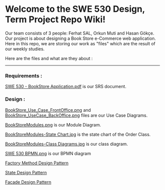 # Welcome to the SWE 530 Design, Term Project Repo Wiki!

Our team consists of 3 people: Ferhat SAL, Orkun Muti and Hasan Gökçe. Our project is about designing a Book Store e-Commerce web application. Here in this repo, we are storing our work as "files" which are the result of our weekly studies. 

Here are the files and what are they about : 

***
### Requirements :

[SWE 530 - BookStore Application.pdf](https://github.com/BounSweFerhatSal/swe530/blob/master/SWE%20530%20%20-%20BookStore%20Application.pdf) is our SRS document.

### Design : 

[BookStore_Use_Case_FrontOffice.png](https://github.com/BounSweFerhatSal/swe530/blob/master/BookStore_Use_Case_FrontOffice.png)  and [BookStore_UseCase_BackOffice.png](https://github.com/BounSweFerhatSal/swe530/blob/master/BookStore_UseCase_BackOffice.png) files are our Use Case Diagrams.

[BookStoreModules.png](https://github.com/BounSweFerhatSal/swe530/blob/master/BookStoreModules.png) is our Module Diagram.

[BookStoreModules-State Chart.jpg](https://github.com/BounSweFerhatSal/swe530/blob/master/BookStoreModules-State%20Chart.jpg) is the state chart of the Order Class.

[BookStoreModules-Class Diagrams.jpg](https://github.com/BounSweFerhatSal/swe530/blob/master/BookStoreModules-Class%20Diagrams.jpg) is our class diagram.

[SWE 530 BPMN.png](https://github.com/BounSweFerhatSal/swe530/blob/master/SWE%20530%20BPMN.png) is our BPMN diagram

 [Factory Method Design Pattern](https://github.com/BounSweFerhatSal/swe530/blob/master/design_patterns/factory_method_pattern/Factory%20Method%20Pattern.odp)

[State Design Pattern](https://github.com/BounSweFerhatSal/swe530/blob/master/design_patterns/state_pattern/STATE%20DESIGN%20PATTERN.pptx)

[Facade Design Pattern](https://github.com/BounSweFerhatSal/swe530/blob/master/design_patterns/facade_design_pattern/facade_design_pattern.pptx
)








